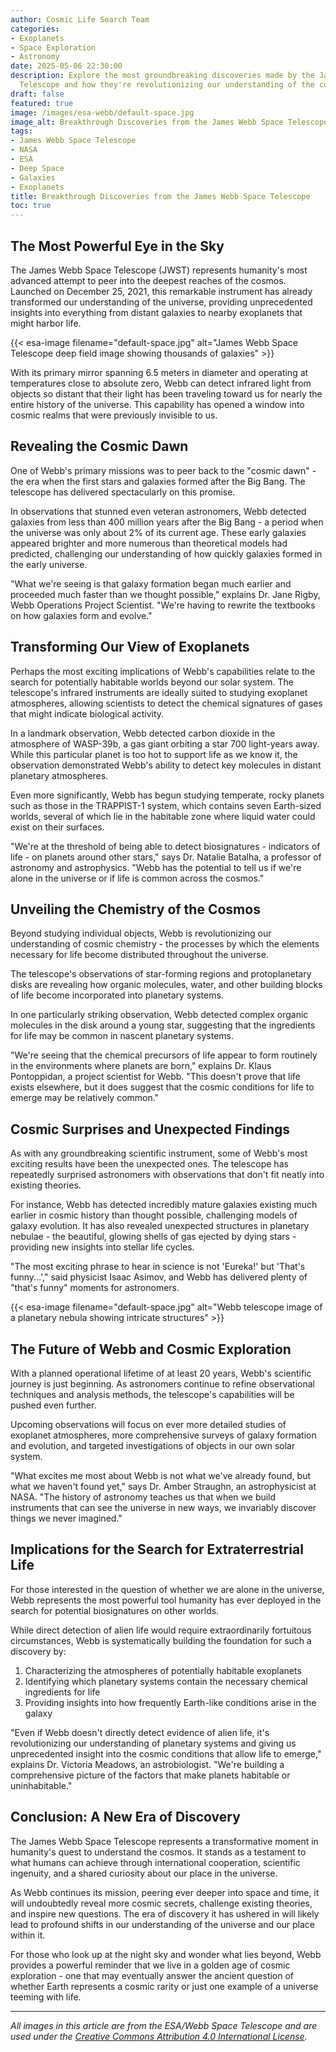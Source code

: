 ```yaml
---
author: Cosmic Life Search Team
categories:
- Exoplanets
- Space Exploration
- Astronomy
date: 2025-05-06 22:30:00
description: Explore the most groundbreaking discoveries made by the James Webb Space
  Telescope and how they're revolutionizing our understanding of the cosmos and p...
draft: false
featured: true
image: /images/esa-webb/default-space.jpg
image_alt: Breakthrough Discoveries from the James Webb Space Telescope
tags:
- James Webb Space Telescope
- NASA
- ESA
- Deep Space
- Galaxies
- Exoplanets
title: Breakthrough Discoveries from the James Webb Space Telescope
toc: true
---
```


## The Most Powerful Eye in the Sky

The James Webb Space Telescope (JWST) represents humanity's most advanced attempt to peer into the deepest reaches of the cosmos. Launched on December 25, 2021, this remarkable instrument has already transformed our understanding of the universe, providing unprecedented insights into everything from distant galaxies to nearby exoplanets that might harbor life.

{{< esa-image filename="default-space.jpg" alt="James Webb Space Telescope deep field image showing thousands of galaxies" >}}

With its primary mirror spanning 6.5 meters in diameter and operating at temperatures close to absolute zero, Webb can detect infrared light from objects so distant that their light has been traveling toward us for nearly the entire history of the universe. This capability has opened a window into cosmic realms that were previously invisible to us.

## Revealing the Cosmic Dawn

One of Webb's primary missions was to peer back to the "cosmic dawn" - the era when the first stars and galaxies formed after the Big Bang. The telescope has delivered spectacularly on this promise.

In observations that stunned even veteran astronomers, Webb detected galaxies from less than 400 million years after the Big Bang - a period when the universe was only about 2% of its current age. These early galaxies appeared brighter and more numerous than theoretical models had predicted, challenging our understanding of how quickly galaxies formed in the early universe.

"What we're seeing is that galaxy formation began much earlier and proceeded much faster than we thought possible," explains Dr. Jane Rigby, Webb Operations Project Scientist. "We're having to rewrite the textbooks on how galaxies form and evolve."

## Transforming Our View of Exoplanets

Perhaps the most exciting implications of Webb's capabilities relate to the search for potentially habitable worlds beyond our solar system. The telescope's infrared instruments are ideally suited to studying exoplanet atmospheres, allowing scientists to detect the chemical signatures of gases that might indicate biological activity.

In a landmark observation, Webb detected carbon dioxide in the atmosphere of WASP-39b, a gas giant orbiting a star 700 light-years away. While this particular planet is too hot to support life as we know it, the observation demonstrated Webb's ability to detect key molecules in distant planetary atmospheres.

Even more significantly, Webb has begun studying temperate, rocky planets such as those in the TRAPPIST-1 system, which contains seven Earth-sized worlds, several of which lie in the habitable zone where liquid water could exist on their surfaces.

"We're at the threshold of being able to detect biosignatures - indicators of life - on planets around other stars," says Dr. Natalie Batalha, a professor of astronomy and astrophysics. "Webb has the potential to tell us if we're alone in the universe or if life is common across the cosmos."

## Unveiling the Chemistry of the Cosmos

Beyond studying individual objects, Webb is revolutionizing our understanding of cosmic chemistry - the processes by which the elements necessary for life become distributed throughout the universe.

The telescope's observations of star-forming regions and protoplanetary disks are revealing how organic molecules, water, and other building blocks of life become incorporated into planetary systems.

In one particularly striking observation, Webb detected complex organic molecules in the disk around a young star, suggesting that the ingredients for life may be common in nascent planetary systems.

"We're seeing that the chemical precursors of life appear to form routinely in the environments where planets are born," explains Dr. Klaus Pontoppidan, a project scientist for Webb. "This doesn't prove that life exists elsewhere, but it does suggest that the cosmic conditions for life to emerge may be relatively common."

## Cosmic Surprises and Unexpected Findings

As with any groundbreaking scientific instrument, some of Webb's most exciting results have been the unexpected ones. The telescope has repeatedly surprised astronomers with observations that don't fit neatly into existing theories.

For instance, Webb has detected incredibly mature galaxies existing much earlier in cosmic history than thought possible, challenging models of galaxy evolution. It has also revealed unexpected structures in planetary nebulae - the beautiful, glowing shells of gas ejected by dying stars - providing new insights into stellar life cycles.

"The most exciting phrase to hear in science is not 'Eureka!' but 'That's funny...'," said physicist Isaac Asimov, and Webb has delivered plenty of "that's funny" moments for astronomers.

{{< esa-image filename="default-space.jpg" alt="Webb telescope image of a planetary nebula showing intricate structures" >}}

## The Future of Webb and Cosmic Exploration

With a planned operational lifetime of at least 20 years, Webb's scientific journey is just beginning. As astronomers continue to refine observational techniques and analysis methods, the telescope's capabilities will be pushed even further.

Upcoming observations will focus on ever more detailed studies of exoplanet atmospheres, more comprehensive surveys of galaxy formation and evolution, and targeted investigations of objects in our own solar system.

"What excites me most about Webb is not what we've already found, but what we haven't found yet," says Dr. Amber Straughn, an astrophysicist at NASA. "The history of astronomy teaches us that when we build instruments that can see the universe in new ways, we invariably discover things we never imagined."

## Implications for the Search for Extraterrestrial Life

For those interested in the question of whether we are alone in the universe, Webb represents the most powerful tool humanity has ever deployed in the search for potential biosignatures on other worlds.

While direct detection of alien life would require extraordinarily fortuitous circumstances, Webb is systematically building the foundation for such a discovery by:

1. Characterizing the atmospheres of potentially habitable exoplanets
2. Identifying which planetary systems contain the necessary chemical ingredients for life
3. Providing insights into how frequently Earth-like conditions arise in the galaxy

"Even if Webb doesn't directly detect evidence of alien life, it's revolutionizing our understanding of planetary systems and giving us unprecedented insight into the cosmic conditions that allow life to emerge," explains Dr. Victoria Meadows, an astrobiologist. "We're building a comprehensive picture of the factors that make planets habitable or uninhabitable."

## Conclusion: A New Era of Discovery

The James Webb Space Telescope represents a transformative moment in humanity's quest to understand the cosmos. It stands as a testament to what humans can achieve through international cooperation, scientific ingenuity, and a shared curiosity about our place in the universe.

As Webb continues its mission, peering ever deeper into space and time, it will undoubtedly reveal more cosmic secrets, challenge existing theories, and inspire new questions. The era of discovery it has ushered in will likely lead to profound shifts in our understanding of the universe and our place within it.

For those who look up at the night sky and wonder what lies beyond, Webb provides a powerful reminder that we live in a golden age of cosmic exploration - one that may eventually answer the ancient question of whether Earth represents a cosmic rarity or just one example of a universe teeming with life.

---

*All images in this article are from the ESA/Webb Space Telescope and are used under the [Creative Commons Attribution 4.0 International License](https://creativecommons.org/licenses/by/4.0).*